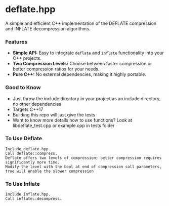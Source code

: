 # deflate.hpp
A simple and efficient C++ implementation of the DEFLATE compression and INFLATE decompression algorithms.


### Features

* **Simple API:** Easy to integrate `deflate` and `inflate` functionality into your C++ projects.
* **Two Compression Levels:** Choose between faster compression or better compression ratios for your needs.
* **Pure C++:** No external dependencies, making it highly portable.

### Good to Know
* Just throw the include directory in your project as an include directory, no other dependencies
* Targets C++17
* Building this repo will just give the tests
* Want to know more details how to use functions? Look at libdeflate_test.cpp or example.cpp in tests folder

### To Use Deflate

    Include deflate.hpp.
    Call deflate::compress.
    Deflate offers two levels of compression; better compression requires significantly more time.
    Modify the level with the bool at end of compression call parameters, true will enable the slower compression

### To Use Inflate

    Include inflate.hpp.
    Call inflate::decompress.
